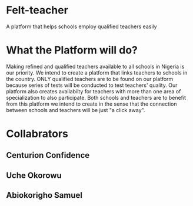 # Felt-teacher
A platform that helps schools employ qualified teachers easily
# What the Platform will do?
Making refined and qualified teachers available to all schools in Nigeria is our priority. We intend to create a platform that links teachers to schools in the country. ONLY qualified teachers are to be found on our platform because series of tests will be conducted to test teachers' quality. Our platform also creates availabilty for teachers with more than one area of specialization to also participate. Both schools and teachers are to benefit from this platform we intend to create in the sense that the connection between schools and teachers will be just  "a click away". 
# Collabrators 
## Centurion Confidence
## Uche Okorowu
## Abiokorigho Samuel